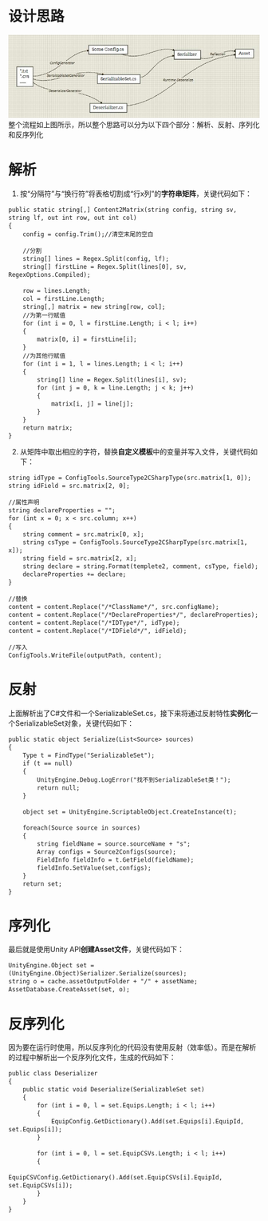 # 设计思路
![](https://github.com/RickJiangShu/Documents/blob/master/ConfigManager/p1.jpg "")
整个流程如上图所示，所以整个思路可以分为以下四个部分：解析、反射、序列化和反序列化

# 解析
1. 按“分隔符”与“换行符”将表格切割成“行x列”的**字符串矩阵**，关键代码如下：
```
public static string[,] Content2Matrix(string config, string sv, string lf, out int row, out int col)
{
    config = config.Trim();//清空末尾的空白

    //分割
    string[] lines = Regex.Split(config, lf);
    string[] firstLine = Regex.Split(lines[0], sv, RegexOptions.Compiled);
            
    row = lines.Length;
    col = firstLine.Length;
    string[,] matrix = new string[row, col];
    //为第一行赋值
    for (int i = 0, l = firstLine.Length; i < l; i++)
    {
        matrix[0, i] = firstLine[i];
    }
    //为其他行赋值
    for (int i = 1, l = lines.Length; i < l; i++)
    {
        string[] line = Regex.Split(lines[i], sv);
        for (int j = 0, k = line.Length; j < k; j++)
        {
            matrix[i, j] = line[j];
        }
    }
    return matrix;
}
```

2. 从矩阵中取出相应的字符，替换**自定义模板**中的变量并写入文件，关键代码如下：
```
string idType = ConfigTools.SourceType2CSharpType(src.matrix[1, 0]);
string idField = src.matrix[2, 0];

//属性声明
string declareProperties = "";
for (int x = 0; x < src.column; x++)
{
    string comment = src.matrix[0, x];
    string csType = ConfigTools.SourceType2CSharpType(src.matrix[1, x]);
    string field = src.matrix[2, x];
    string declare = string.Format(templete2, comment, csType, field);
    declareProperties += declare;
}

//替换
content = content.Replace("/*ClassName*/", src.configName);
content = content.Replace("/*DeclareProperties*/", declareProperties);
content = content.Replace("/*IDType*/", idType);
content = content.Replace("/*IDField*/", idField);

//写入
ConfigTools.WriteFile(outputPath, content);
```
# 反射
上面解析出了C#文件和一个SerializableSet.cs，接下来将通过反射特性**实例化**一个SerializableSet对象，关键代码如下：
```
public static object Serialize(List<Source> sources)
{
    Type t = FindType("SerializableSet");
    if (t == null)
    {
        UnityEngine.Debug.LogError("找不到SerializableSet类！");
        return null;
    }

    object set = UnityEngine.ScriptableObject.CreateInstance(t);

    foreach(Source source in sources)
    {
        string fieldName = source.sourceName + "s";
        Array configs = Source2Configs(source);
        FieldInfo fieldInfo = t.GetField(fieldName);
        fieldInfo.SetValue(set,configs);
    }
    return set;
}
```

# 序列化
最后就是使用Unity API**创建Asset文件**，关键代码如下：
```
UnityEngine.Object set = (UnityEngine.Object)Serializer.Serialize(sources);
string o = cache.assetOutputFolder + "/" + assetName;
AssetDatabase.CreateAsset(set, o);
```

# 反序列化
因为要在运行时使用，所以反序列化的代码没有使用反射（效率低）。而是在解析的过程中解析出一个反序列化文件，生成的代码如下：
```
public class Deserializer
{
    public static void Deserialize(SerializableSet set)
    {
        for (int i = 0, l = set.Equips.Length; i < l; i++)
        {
            EquipConfig.GetDictionary().Add(set.Equips[i].EquipId, set.Equips[i]);
        }

        for (int i = 0, l = set.EquipCSVs.Length; i < l; i++)
        {
            EquipCSVConfig.GetDictionary().Add(set.EquipCSVs[i].EquipId, set.EquipCSVs[i]);
        }
    }
}
```